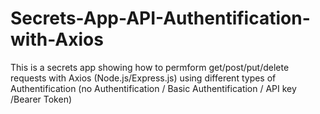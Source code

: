 # Secrets-App-API-Authentification-with-Axios
This is a secrets app showing how to permform get/post/put/delete requests with Axios (Node.js/Express.js) using different types of Authentification (no Authentification / Basic Authentification / API key /Bearer Token)
